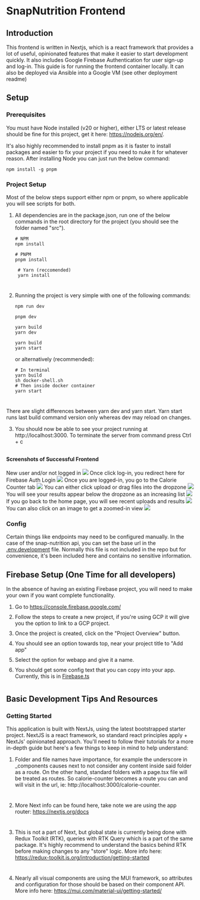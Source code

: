 <style>
   li {
       padding-bottom: 10px
   }
</style>

# SnapNutrition Frontend


## Introduction

This frontend is written in Nextjs, which is a react framework that provides a lot of useful, opinionated features that
make it easier to start development quickly. It also includes Google Firebase Authentication for user sign-up and log-in.
This guide is for running the frontend container locally. 
It can also be deployed via Ansible into a Google VM (see other deployment readme)


## Setup
### Prerequisites
You must have Node installed (v20 or higher), either LTS or latest release should be fine for this project, get it here: https://nodejs.org/en/.

It's also highly recommended to install pnpm as it is faster to install packages and easier to fix your project if you 
need to nuke it for whatever reason. After installing Node you can just run the below command:
```shell
npm install -g pnpm
```

### Project Setup

Most of the below steps support either npm or pnpm, so where applicable you will see scripts for both.

1. All dependencies are in the package.json, run one of the below commands in the root directory for the project 
(you should see the folder named "src").
 
    ```shell 
    # NPM
    npm install   
    ```
    ```shell
    # PNPM
    pnpm install
    ```
   ```shell
    # Yarn (reccomended)
    yarn install
    ```
   

2. Running the project is very simple with one of the following commands:
   ```shell
   npm run dev
   ```
   ```shell
   pnpm dev
   ```
   ```shell
   yarn build
   yarn dev
   ```
   ```shell
   yarn build
   yarn start
   ```
   or alternatively (recommended):
   ```shell
   # In terminal
   yarn build
   sh docker-shell.sh
   # Then inside docker container
   yarn start
   ```
   
There are slight differences between yarn dev and yarn start. 
Yarn start runs last build command version only whereas dev may reload on changes.

3. You should now be able to see your project running at http://localhost:3000. 
To terminate the server from command 
press Ctrl + c

#### Screenshots of Successful Frontend

New user and/or not logged in
![](../reports/new_user_homepage.png)
Once click log-in, you redirect here for Firebase Auth Login
![](../reports/firebase_signin_redirect.png)
Once you are logged-in, you go to the Calorie Counter tab
![](../reports/calorie_page_signed_in.png)
You can either click upload or drag files into the dropzone
![](../reports/drag_files.jpg)
You will see your results appear below the dropzone as an increasing list
![](../reports/calorie_log_page_w_results.png)
If you go back to the home page, you will see recent uploads and results
![](../reports/m5_homepage_results.png)
You can also click on an image to get a zoomed-in view
![](../reports/image_zoom_homepage.png)


### Config
Certain things like endpoints may need to be configured manually. In the case of the snap-nutrition api, you can set the
base url in the [.env.development](./.env.development) file. Normally this file is not included in the repo but for
convenience, it's been included here and contains no sensitive information.


## Firebase Setup (One Time for all developers)
In the absence of having an existing Firebase project, you will need to make your own if you want complete functionality.
1. Go to https://console.firebase.google.com/
2. Follow the steps to create a new project, if you're using GCP it will give you the option to link to a GCP project.
3. Once the project is created, click on the "Project Overview" button.
4. You should see an option towards top, near your project title to "Add app"
5. Select the option for webapp and give it a name.
6. You should get some config text that you can copy into your app. Currently, this is in [Firebase.ts](./src/app/_components/auth/firebase.ts)

## Basic Development Tips And Resources

### Getting Started
This application is built with NextJs, using the latest bootstrapped starter project. NextJS is a react framework, so 
standard react principles apply + NextJs' opinionated approach. You'll need to follow their tutorials for a more in-depth
guide but here's a few things to keep in mind to help understand:

1. Folder and file names have importance, for example the underscore in _components causes next to not consider any
content inside said folder as a route. On the other hand, standard folders with a page.tsx file will be treated as routes.
So calorie-counter becomes a route you can and will visit in the url, ie: http://localhost:3000/calorie-counter. 

2. More Next info can be found here, take note we are using the app router: https://nextjs.org/docs

3. This is not a part of Next, but global state is currently being done with Redux Toolkit (RTK), queries with RTK Query
which is a part of the same package. It's highly recommend to understand the basics behind RTK before making changes to 
any "store" logic. More info here: https://redux-toolkit.js.org/introduction/getting-started

4. Nearly all visual components are using the MUI framework, so attributes and configuration for those should be based 
on their component API. More info here: https://mui.com/material-ui/getting-started/
